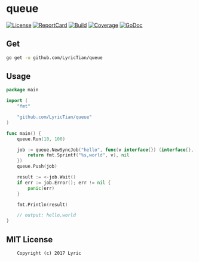 # queue

[![License][License-Image]][License-Url] [![ReportCard][ReportCard-Image]][ReportCard-Url] [![Build][Build-Status-Image]][Build-Status-Url] [![Coverage][Coverage-Image]][Coverage-Url] [![GoDoc][GoDoc-Image]][GoDoc-Url]

## Get

``` bash
go get -u github.com/LyricTian/queue
```

## Usage

``` go
package main

import (
    "fmt"

    "github.com/LyricTian/queue"
)

func main() {
    queue.Run(10, 100)

    job := queue.NewSyncJob("hello", func(v interface{}) (interface{}, error) {
        return fmt.Sprintf("%s,world", v), nil
    })
    queue.Push(job)

    result := <-job.Wait()
    if err := job.Error(); err != nil {
        panic(err)
    }

    fmt.Println(result)

    // output: hello,world
}
```

## MIT License

``` text
    Copyright (c) 2017 Lyric
```

[License-Url]: http://opensource.org/licenses/MIT
[License-Image]: https://img.shields.io/npm/l/express.svg
[Build-Status-Url]: https://travis-ci.org/LyricTian/queue
[Build-Status-Image]: https://travis-ci.org/LyricTian/queue.svg?branch=master
[ReportCard-Url]: https://goreportcard.com/report/github.com/LyricTian/queue
[ReportCard-Image]: https://goreportcard.com/badge/github.com/LyricTian/queue
[GoDoc-Url]: https://godoc.org/github.com/LyricTian/queue
[GoDoc-Image]: https://godoc.org/github.com/LyricTian/queue?status.svg
[Coverage-Url]: https://coveralls.io/github/LyricTian/queue?branch=master
[Coverage-Image]: https://coveralls.io/repos/github/LyricTian/queue/badge.svg?branch=master
